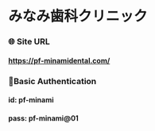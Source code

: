 # みなみ歯科クリニック

### 🌐 Site URL

#### **https://pf-minamidental.com/**  

### 🔑Basic Authentication

#### id: pf-minami
#### pass: pf-minami@01